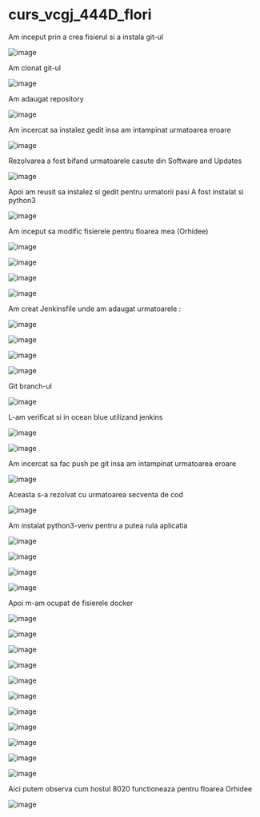 # curs_vcgj_444D_flori

Am inceput prin a crea fisierul si a instala git-ul 

![image](https://github.com/andrei162/curs_vcgj_444D_flori/assets/92320395/50f674b2-0142-44b0-87c4-ef267b7ac24b)


Am clonat git-ul 

![image](https://github.com/andrei162/curs_vcgj_444D_flori/assets/92320395/cb826eb4-bab1-4b74-8227-007d7ae2f2d4)

Am adaugat repository 

![image](https://github.com/andrei162/curs_vcgj_444D_flori/assets/92320395/22099074-bff8-4080-897a-cd693db8eea8)

Am incercat sa instalez gedit insa am intampinat urmatoarea eroare 

![image](https://github.com/andrei162/curs_vcgj_444D_flori/assets/92320395/0f7e8095-4ecd-4fd4-a4e4-2b44d86c01c3)

Rezolvarea a fost bifand urmatoarele casute din Software and Updates 

![image](https://github.com/andrei162/curs_vcgj_444D_flori/assets/92320395/a45f9f62-3088-41ca-82ce-dc02962ddbe8)

Apoi am reusit sa instalez si gedit pentru urmatorii pasi 
A fost instalat si python3 

![image](https://github.com/andrei162/curs_vcgj_444D_flori/assets/92320395/5dbb4895-4b7e-4fc1-84c4-28fbcf4443f6)

Am inceput sa modific fisierele pentru floarea mea (Orhidee)

![image](https://github.com/andrei162/curs_vcgj_444D_flori/assets/92320395/a161dd12-f4f6-4791-a18a-d055343a9986)

![image](https://github.com/andrei162/curs_vcgj_444D_flori/assets/92320395/9e641a43-f59f-4cc9-8be4-c923a35bf811)

![image](https://github.com/andrei162/curs_vcgj_444D_flori/assets/92320395/a01152bf-4769-439b-9ecb-df110176f26b)

![image](https://github.com/andrei162/curs_vcgj_444D_flori/assets/92320395/3b2543b6-c165-4bd1-9150-3d2d5bba834e)

Am creat Jenkinsfile unde am adaugat urmatoarele : 

![image](https://github.com/andrei162/curs_vcgj_444D_flori/assets/92320395/8d72bb93-9be7-434d-afff-218eacf70605)

![image](https://github.com/andrei162/curs_vcgj_444D_flori/assets/92320395/88fb6451-68af-434a-adf5-07d2bf88495b)

![image](https://github.com/andrei162/curs_vcgj_444D_flori/assets/92320395/39fa8022-2bf9-474e-86e6-21f1df4ef296)

![image](https://github.com/andrei162/curs_vcgj_444D_flori/assets/92320395/92bb40b4-6259-4da1-af25-aff082b5d0dc)

 Git branch-ul 

![image](https://github.com/andrei162/curs_vcgj_444D_flori/assets/92320395/9ddd13ff-f68d-4633-880e-cfdb50a592a1)

L-am verificat si in ocean blue utilizand jenkins

![image](https://github.com/andrei162/curs_vcgj_444D_flori/assets/92320395/f1ae3ffa-7468-4203-8da8-b5d062902d4e)

![image](https://github.com/andrei162/curs_vcgj_444D_flori/assets/92320395/0c3f165e-4521-4879-bc54-c879cac66bc4)

Am incercat sa fac push pe git insa am intampinat urmatoarea eroare 

![image](https://github.com/andrei162/curs_vcgj_444D_flori/assets/92320395/6c77e1b0-e62b-4dc7-a596-8319ea3c8ecf)

Aceasta s-a rezolvat cu urmatoarea secventa de cod 

![image](https://github.com/andrei162/curs_vcgj_444D_flori/assets/92320395/f89e7150-3da4-4141-870d-b5be331d60f0)

Am instalat python3-venv pentru a putea rula aplicatia 

![image](https://github.com/andrei162/curs_vcgj_444D_flori/assets/92320395/0cc69049-255c-48bc-8c63-d0f8007e2193)

![image](https://github.com/andrei162/curs_vcgj_444D_flori/assets/92320395/1380cb6a-0e59-4015-a9ac-007480445b43)

![image](https://github.com/andrei162/curs_vcgj_444D_flori/assets/92320395/7791d090-8f16-40ef-8326-21ed5d48f443)

![image](https://github.com/andrei162/curs_vcgj_444D_flori/assets/92320395/c8a0fcef-552f-44b9-ae2b-72ff2c28a4a4)

Apoi m-am ocupat de fisierele docker 

![image](https://github.com/andrei162/curs_vcgj_444D_flori/assets/92320395/93ef453a-600d-439c-bf25-d96d3dbfa8b0)

![image](https://github.com/andrei162/curs_vcgj_444D_flori/assets/92320395/e4aed497-aa3a-46e2-82b5-1a56f5b4d728)

![image](https://github.com/andrei162/curs_vcgj_444D_flori/assets/92320395/0bc60bcf-eba9-4ba7-8ae9-903bf56127da)

![image](https://github.com/andrei162/curs_vcgj_444D_flori/assets/92320395/0ca5abdf-e891-4491-b162-bdafd70061ee)

![image](https://github.com/andrei162/curs_vcgj_444D_flori/assets/92320395/f5d90e22-6847-4f3f-9eb3-0bebed828414)

![image](https://github.com/andrei162/curs_vcgj_444D_flori/assets/92320395/6c8df1f1-27e1-49da-9ae4-6beb8c72c646)

![image](https://github.com/andrei162/curs_vcgj_444D_flori/assets/92320395/025f628f-4bc5-49ad-a156-67991f70aecd)

![image](https://github.com/andrei162/curs_vcgj_444D_flori/assets/92320395/e4b595f6-d787-43d4-8927-278cbf11ef78)

![image](https://github.com/andrei162/curs_vcgj_444D_flori/assets/92320395/720fb101-15fd-4afb-9542-2cbcad5b5edd)

![image](https://github.com/andrei162/curs_vcgj_444D_flori/assets/92320395/68970f84-cd4d-4ff9-b0ec-80ddcb30cf59)

![image](https://github.com/andrei162/curs_vcgj_444D_flori/assets/92320395/f8f4f78d-0df4-4316-aa48-e9e6c3f750f6)

Aici putem observa cum hostul 8020 functioneaza pentru floarea Orhidee

![image](https://github.com/andrei162/curs_vcgj_444D_flori/assets/92320395/9bae9072-b757-4df5-a8a1-e5ac6e7b7759)





















